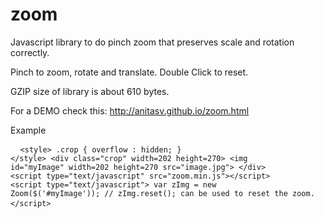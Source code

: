 # zoom
Javascript library to do pinch zoom that preserves scale and rotation correctly.

Pinch to zoom, rotate and translate. 
Double Click to reset.

GZIP size of library is about 610 bytes.

For a DEMO check this:
   http://anitasv.github.io/zoom.html

Example
    <pre>
    <code>
    &lt;style&gt; .crop { overflow : hidden; } &lt;/style&gt;
    &lt;div class=&quot;crop&quot; width=202 height=270&gt; 
      &lt;img id=&quot;myImage&quot; width=202 height=270 src=&quot;image.jpg&quot;&gt;
    &lt;/div&gt;
    &lt;script type=&quot;text/javascript&quot; src=&quot;zoom.min.js&quot;&gt;&lt;/script&gt; 
    &lt;script type=&quot;text/javascript&quot;&gt;
      var zImg = new Zoom($('#myImage'));
      // zImg.reset(); can be used to reset the zoom.
    &lt;/script&gt;
    </code>
    </pre>

